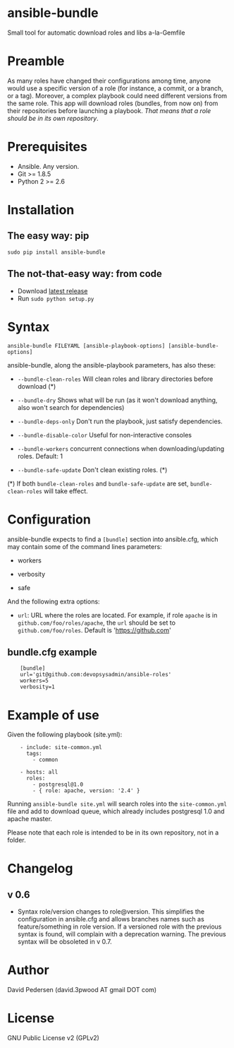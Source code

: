 # ansible-bundle

Small tool for automatic download roles and libs a-la-Gemfile

# Preamble

As many roles have changed their configurations among time, anyone would use a
specific version of a role (for instance, a commit, or a branch, or a tag).
Moreover, a complex playbook could need different versions from the same role. 
This app will download roles (bundles, from now on) from their 
repositories before launching a playbook. _That means that a role should be in
its own repository_.

# Prerequisites

- Ansible. Any version.
- Git >= 1.8.5
- Python 2 >= 2.6

# Installation

## The easy way: pip

`sudo pip install ansible-bundle`

## The not-that-easy way: from code

- Download [latest release](../../archive/master.zip)
- Run `sudo python setup.py`


# Syntax

`ansible-bundle FILEYAML [ansible-playbook-options] [ansible-bundle-options]`

ansible-bundle, along the ansible-playbook parameters, has also these:

- `--bundle-clean-roles` Will clean roles and library directories before download (*)

- `--bundle-dry` Shows what will be run (as it won't download anything, 
also won't search for dependencies)

- `--bundle-deps-only` Don't run the playbook, just satisfy dependencies.

- `--bundle-disable-color` Useful for non-interactive consoles

- `--bundle-workers` concurrent connections when downloading/updating roles. Default: 1

- `--bundle-safe-update` Don't clean existing roles. (*)

(*) If both `bundle-clean-roles` and `bundle-safe-update` are set, `bundle-clean-roles` will take effect.


# Configuration

ansible-bundle expects to find a `[bundle]` section into ansible.cfg, which may 
contain some of the command lines parameters:

- workers

- verbosity

- safe

And the following extra options:

- `url`: URL where the roles are located. For example, if role `apache` is in 
`github.com/foo/roles/apache`, the `url` should be set to `github.com/foo/roles`.
Default is 'https://github.com'

## bundle.cfg example
		[bundle]
		url='git@github.com:devopsysadmin/ansible-roles'
		workers=5
		verbosity=1


# Example of use

Given the following playbook (site.yml):

		- include: site-common.yml
		  tags:
		    - common

		- hosts: all
		  roles:
		    - postgresql@1.0
		    - { role: apache, version: '2.4' }

Running `ansible-bundle site.yml` will search roles into the `site-common.yml` file and 
add to download queue, which already includes postgresql 1.0 and apache master.

Please note that each role is intended to be in its own repository, not in a folder.

# Changelog

## v 0.6

- Syntax role/version changes to role@version. This simplifies the configuration in
ansible.cfg and allows branches names such as feature/something in role version.
If a versioned role with the previous syntax is found, will complain with a
deprecation warning. The previous syntax will be obsoleted in v 0.7.


# Author

David Pedersen (david.3pwood AT gmail DOT com)

# License

GNU Public License v2 (GPLv2)
